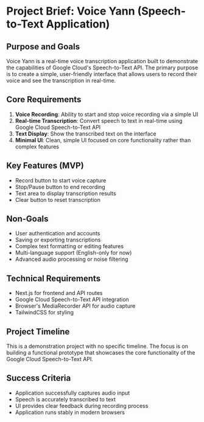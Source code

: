 # Project Brief: Voice Yann (Speech-to-Text Application)

## Purpose and Goals
Voice Yann is a real-time voice transcription application built to demonstrate the capabilities of Google Cloud's Speech-to-Text API. The primary purpose is to create a simple, user-friendly interface that allows users to record their voice and see the transcription in real-time.

## Core Requirements
1. **Voice Recording**: Ability to start and stop voice recording via a simple UI
2. **Real-time Transcription**: Convert speech to text in real-time using Google Cloud Speech-to-Text API
3. **Text Display**: Show the transcribed text on the interface
4. **Minimal UI**: Clean, simple UI focused on core functionality rather than complex features

## Key Features (MVP)
- Record button to start voice capture
- Stop/Pause button to end recording
- Text area to display transcription results
- Clear button to reset transcription

## Non-Goals
- User authentication and accounts
- Saving or exporting transcriptions
- Complex text formatting or editing features
- Multi-language support (English-only for now)
- Advanced audio processing or noise filtering

## Technical Requirements
- Next.js for frontend and API routes
- Google Cloud Speech-to-Text API integration
- Browser's MediaRecorder API for audio capture
- TailwindCSS for styling

## Project Timeline
This is a demonstration project with no specific timeline. The focus is on building a functional prototype that showcases the core functionality of the Google Cloud Speech-to-Text API.

## Success Criteria
- Application successfully captures audio input
- Speech is accurately transcribed to text
- UI provides clear feedback during recording process
- Application runs stably in modern browsers 